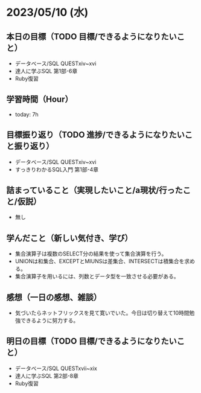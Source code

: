 # 2023/05/10 (水)

## 本日の目標（TODO 目標/できるようになりたいこと）

- データベース/SQL QUESTⅹⅳ~ⅹvi
- 達人に学ぶSQL 第1部-6章
- Ruby復習

## 学習時間（Hour）

- today: 7h

## 目標振り返り（TODO 進捗/できるようになりたいこと振り返り）

- データベース/SQL QUESTⅹⅳ~ⅹvi
- すっきりわかるSQL入門 第1部-4章

## 詰まっていること（実現したいこと/a現状/行ったこと/仮説）

- 無し

## 学んだこと（新しい気付き、学び）

- 集合演算子は複数のSELECT分の結果を使って集合演算を行う。
- UNIONは和集合、EXCEPTとMIUNSは差集合、INTERSECTは積集合を求める。
- 集合演算子を用いるには、列数とデータ型を一致させる必要がある。

## 感想（一日の感想、雑談）

- 気づいたらネットフリックスを見て寛いでいた。今日は切り替えて10時間勉強できるように努力する。

## 明日の目標（TODO 目標/できるようになりたいこと）

- データベース/SQL QUESTxvii~ⅹix
- 達人に学ぶSQL 第2部-8章
- Ruby復習